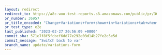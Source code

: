```yaml
---
layout: redirect
redirect_to: https://a8c-woo-test-reports.s3.amazonaws.com/public/pr/36957/e2e/index.html
pr_number: 36957
pr_title_encoded: "Change+Variations+form+shown+in+Variations+tab+when+there+are+no+variations+created"
pr_test_type: e2e
last_published: "2023-02-27 20:56:09 +0000"
commit_sha: 571e7f8f5fcbcf6dd77e292e03d14b27fe2c5e5d
commit_message: "Switch back to var"
branch_name: update/variations-form
---
```

